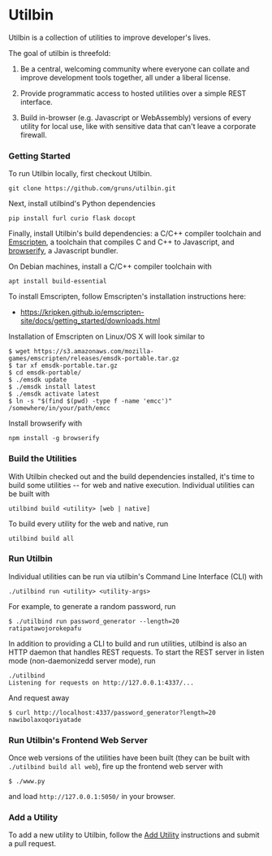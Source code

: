 # Utilbin

Utilbin is a collection of utilities to improve developer's lives.

The goal of utilbin is threefold:

  1. Be a central, welcoming community where everyone can collate and improve
     development tools together, all under a liberal license.

  2. Provide programmatic access to hosted utilities over a simple REST
     interface.

  3. Build in-browser (e.g. Javascript or WebAssembly) versions of every utility
     for local use, like with sensitive data that can't leave a corporate
     firewall.


### Getting Started

To run Utilbin locally, first checkout Utilbin.

```
git clone https://github.com/gruns/utilbin.git
```

Next, install utilbind's Python dependencies

```
pip install furl curio flask docopt
```

Finally, install Utilbin's build dependencies: a C/C++ compiler toolchain and
[Emscripten](https://github.com/kripken/emscripten), a toolchain that compiles C
and C++ to Javascript, and [browserify](http://browserify.org/), a Javascript
bundler.

On Debian machines, install a C/C++ compiler toolchain with

```
apt install build-essential
```

To install Emscripten, follow Emscripten's installation instructions here:

  * https://kripken.github.io/emscripten-site/docs/getting_started/downloads.html

Installation of Emscripten on Linux/OS X will look similar to

```
$ wget https://s3.amazonaws.com/mozilla-games/emscripten/releases/emsdk-portable.tar.gz
$ tar xf emsdk-portable.tar.gz
$ cd emsdk-portable/
$ ./emsdk update
$ ./emsdk install latest
$ ./emsdk activate latest
$ ln -s "$(find $(pwd) -type f -name 'emcc')" /somewhere/in/your/path/emcc
```

Install browserify with

```
npm install -g browserify
```


### Build the Utilities

With Utilbin checked out and the build dependencies installed, it's time to
build some utilities -- for web and native execution. Individual utilities can
be built with

```
utilbind build <utility> [web | native]
```

To build every utility for the web and native, run

```
utilbind build all
```


### Run Utilbin

Individual utilities can be run via utilbin's Command Line Interface (CLI) with

```
./utilbind run <utility> <utility-args>
```

For example, to generate a random password, run

```
$ ./utilbind run password_generator --length=20
ratipatawojorokepafu
```

In addition to providing a CLI to build and run utilities, utilbind is also an
HTTP daemon that handles REST requests. To start the REST server in listen mode
(non-daemonizedd server mode), run

```
./utilbind
Listening for requests on http://127.0.0.1:4337/...
```

And request away

```
$ curl http://localhost:4337/password_generator?length=20
nawibolaxoqoriyatade
```


### Run Utilbin's Frontend Web Server

Once web versions of the utilities have been built (they can be built with
`./utilbind build all web`), fire up the frontend web server with

```
$ ./www.py
```

and load `http://127.0.0.1:5050/` in your browser.


### Add a Utility

To add a new utility to Utilbin, follow the [Add Utility](Add_Utility.md)
instructions and submit a pull request.
